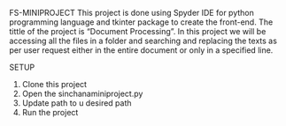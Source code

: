 FS-MINIPROJECT
This project is done using Spyder IDE for python programming language and tkinter package to create the front-end. The tittle of the project is “Document Processing”. In this project we will be accessing all the files in a folder and searching and replacing the texts as per user request either in the entire document or only in a specified line.

SETUP
1. Clone this project 
2. Open the sinchanaminiproject.py
3. Update path to u desired path 
4. Run the project
